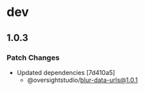 # dev

## 1.0.3

### Patch Changes

- Updated dependencies [7d410a5]
  - @oversightstudio/blur-data-urls@1.0.1
